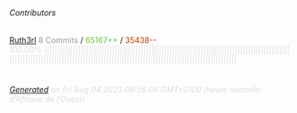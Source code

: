 ###### Contributors
[Ruth3rl](https://github.com/ruthel)
<font color="#999">8 Commits</font> / <font color="#6cc644">65167++</font> / <font color="#bd3c00"> 35438--</font>
<font color="#dedede">100.00%&nbsp;<font color="#dedede">|||||||||||||||||||||||||||||||||||||||||||||||||||||||||||||||||||||||||||||||||||||||||||||||||||||||||||||||||||||||||||||||||||||||||||||||||||||||||||||||||||||||||||||||||||||</font><font color="#f4f4f4"></font><br><br>
###### [Generated](https://github.com/jakeleboeuf/contributor) on Fri Aug 04 2023 09:56:06 GMT+0100 (heure normale d’Afrique de l’Ouest)